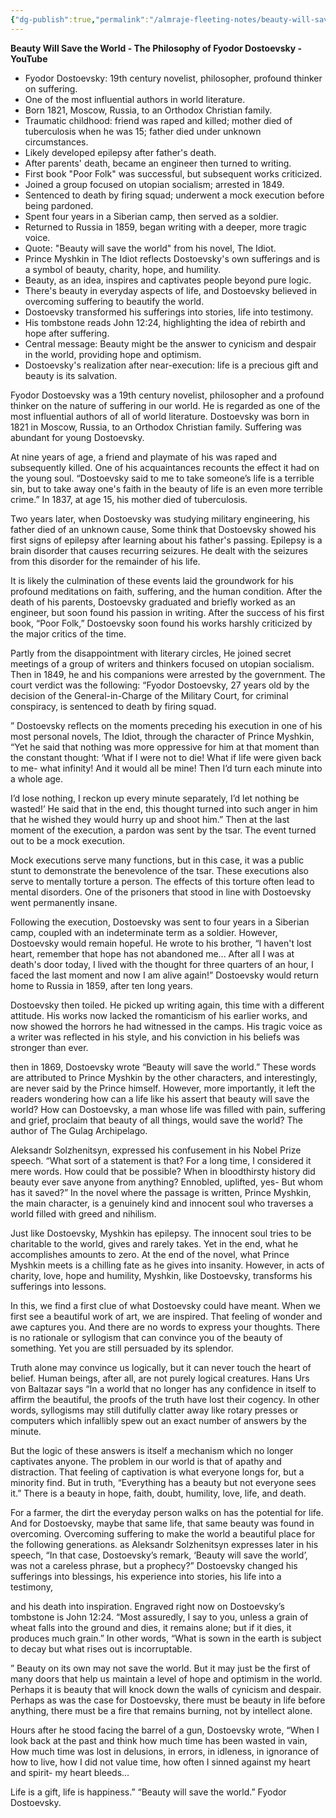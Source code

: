 ```yaml
---
{"dg-publish":true,"permalink":"/almraje-fleeting-notes/beauty-will-save-the-world-the-philosophy-of-fyodor-dostoevsky-you-tube/"}
---
```



**Beauty Will Save the World - The Philosophy of Fyodor Dostoevsky - YouTube**

- Fyodor Dostoevsky: 19th century novelist, philosopher, profound thinker on suffering.
- One of the most influential authors in world literature.
- Born 1821, Moscow, Russia, to an Orthodox Christian family.
- Traumatic childhood: friend was raped and killed; mother died of tuberculosis when he was 15; father died under unknown circumstances.
- Likely developed epilepsy after father's death.
- After parents' death, became an engineer then turned to writing.
- First book "Poor Folk" was successful, but subsequent works criticized.
- Joined a group focused on utopian socialism; arrested in 1849.
- Sentenced to death by firing squad; underwent a mock execution before being pardoned.
- Spent four years in a Siberian camp, then served as a soldier.
- Returned to Russia in 1859, began writing with a deeper, more tragic voice.
- Quote: "Beauty will save the world" from his novel, The Idiot.
- Prince Myshkin in The Idiot reflects Dostoevsky's own sufferings and is a symbol of beauty, charity, hope, and humility.
- Beauty, as an idea, inspires and captivates people beyond pure logic.
- There's beauty in everyday aspects of life, and Dostoevsky believed in overcoming suffering to beautify the world.
- Dostoevsky transformed his sufferings into stories, life into testimony.
- His tombstone reads John 12:24, highlighting the idea of rebirth and hope after suffering.
- Central message: Beauty might be the answer to cynicism and despair in the world, providing hope and optimism.
- Dostoevsky's realization after near-execution: life is a precious gift and beauty is its salvation.


Fyodor Dostoevsky was a 19th century novelist, philosopher and a profound thinker on the nature of suffering in our world. He is regarded as one of the most influential authors of all of world literature. Dostoevsky was born in 1821 in Moscow, Russia, to an Orthodox Christian family. Suffering was abundant for young Dostoevsky.

At nine years of age, a friend and playmate of his was raped and subsequently killed. One of his acquaintances recounts the effect it had on the young soul. “Dostoevsky said to me to take someone’s life is a terrible sin, but to take away one's faith in the beauty of life is an even more terrible crime.” In 1837, at age 15, his mother died of tuberculosis.

Two years later, when Dostoevsky was studying military engineering, his father died of an unknown cause, Some think that Dostoevsky showed his first signs of epilepsy after learning about his father's passing. Epilepsy is a brain disorder that causes recurring seizures. He dealt with the seizures from this disorder for the remainder of his life.

It is likely the culmination of these events laid the groundwork for his profound meditations on faith, suffering, and the human condition. After the death of his parents, Dostoevsky graduated and briefly worked as an engineer, but soon found his passion in writing. After the success of his first book, “Poor Folk,” Dostoevsky soon found his works harshly criticized by the major critics of the time.

Partly from the disappointment with literary circles, He joined secret meetings of a group of writers and thinkers focused on utopian socialism. Then in 1849, he and his companions were arrested by the government. The court verdict was the following: “Fyodor Dostoevsky, 27 years old by the decision of the General-in-Charge of the Military Court, for criminal conspiracy, is sentenced to death by firing squad.

” Dostoevsky reflects on the moments preceding his execution in one of his most personal novels, The Idiot, through the character of Prince Myshkin, “Yet he said that nothing was more oppressive for him at that moment than the constant thought: ‘What if I were not to die! What if life were given back to me- what infinity! And it would all be mine! Then I’d turn each minute into a whole age.

I’d lose nothing, I reckon up every minute separately, I’d let nothing be wasted!’ He said that in the end, this thought turned into such anger in him that he wished they would hurry up and shoot him.” Then at the last moment of the execution, a pardon was sent by the tsar. The event turned out to be a mock execution.

Mock executions serve many functions, but in this case, it was a public stunt to demonstrate the benevolence of the tsar. These executions also serve to mentally torture a person. The effects of this torture often lead to mental disorders. One of the prisoners that stood in line with Dostoevsky went permanently insane.

Following the execution, Dostoevsky was sent to four years in a Siberian camp, coupled with an indeterminate term as a soldier. However, Dostoevsky would remain hopeful. He wrote to his brother, “I haven't lost heart, remember that hope has not abandoned me... After all I was at death's door today, I lived with the thought for three quarters of an hour, I faced the last moment and now I am alive again!” Dostoevsky would return home to Russia in 1859, after ten long years.

Dostoevsky then toiled. He picked up writing again, this time with a different attitude. His works now lacked the romanticism of his earlier works, and now showed the horrors he had witnessed in the camps. His tragic voice as a writer was reflected in his style, and his conviction in his beliefs was stronger than ever.

then in 1869, Dostoevsky wrote “Beauty will save the world.” These words are attributed to Prince Myshkin by the other characters, and interestingly, are never said by the Prince himself. However, more importantly, it left the readers wondering how can a life like his assert that beauty will save the world? How can Dostoevsky, a man whose life was filled with pain, suffering and grief, proclaim that beauty of all things, would save the world? The author of The Gulag Archipelago.

Aleksandr Solzhenitsyn, expressed his confusement in his Nobel Prize speech. “What sort of a statement is that? For a long time, I considered it mere words. How could that be possible? When in bloodthirsty history did beauty ever save anyone from anything? Ennobled, uplifted, yes- But whom has it saved?” In the novel where the passage is written, Prince Myshkin, the main character, is a genuinely kind and innocent soul who traverses a world filled with greed and nihilism.

Just like Dostoevsky, Myshkin has epilepsy. The innocent soul tries to be charitable to the world, gives and rarely takes. Yet in the end, what he accomplishes amounts to zero. At the end of the novel, what Prince Myshkin meets is a chilling fate as he gives into insanity. However, in acts of charity, love, hope and humility, Myshkin, like Dostoevsky, transforms his sufferings into lessons.

In this, we find a first clue of what Dostoevsky could have meant. When we first see a beautiful work of art, we are inspired. That feeling of wonder and awe captures you. And there are no words to express your thoughts. There is no rationale or syllogism that can convince you of the beauty of something. Yet you are still persuaded by its splendor.

Truth alone may convince us logically, but it can never touch the heart of belief. Human beings, after all, are not purely logical creatures. Hans Urs von Baltazar says “In a world that no longer has any confidence in itself to affirm the beautiful, the proofs of the truth have lost their cogency. In other words, syllogisms may still dutifully clatter away like rotary presses or computers which infallibly spew out an exact number of answers by the minute.

But the logic of these answers is itself a mechanism which no longer captivates anyone. The problem in our world is that of apathy and distraction. That feeling of captivation is what everyone longs for, but a minority find. But in truth, “Everything has a beauty but not everyone sees it.” There is a beauty in hope, faith, doubt, humility, love, life, and death.

For a farmer, the dirt the everyday person walks on has the potential for life. And for Dostoevsky, maybe that same life, that same beauty was found in overcoming. Overcoming suffering to make the world a beautiful place for the following generations. as Aleksandr Solzhenitsyn expresses later in his speech, “In that case, Dostoevsky’s remark, ‘Beauty will save the world’, was not a careless phrase, but a prophecy?” Dostoevsky changed his sufferings into blessings, his experience into stories, his life into a testimony,

and his death into inspiration. Engraved right now on Dostoevsky’s tombstone is John 12:24. “Most assuredly, I say to you, unless a grain of wheat falls into the ground and dies, it remains alone; but if it dies, it produces much grain.” In other words, “What is sown in the earth is subject to decay but what rises out is incorruptable.

” Beauty on its own may not save the world. But it may just be the first of many doors that help us maintain a level of hope and optimism in the world. Perhaps it is beauty that will knock down the walls of cynicism and despair. Perhaps as was the case for Dostoevsky, there must be beauty in life before anything, there must be a fire that remains burning, not by intellect alone.

Hours after he stood facing the barrel of a gun, Dostoevsky wrote, “When I look back at the past and think how much time has been wasted in vain, How much time was lost in delusions, in errors, in idleness, in ignorance of how to live, how I did not value time, how often I sinned against my heart and spirit- my heart bleeds...

Life is a gift, life is happiness.” “Beauty will save the world.” Fyodor Dostoevsky.